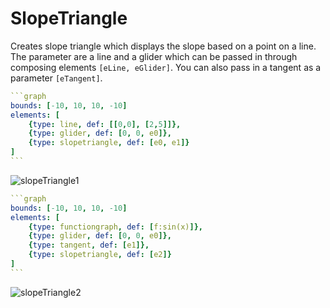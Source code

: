# SlopeTriangle

Creates slope triangle which displays the slope based on a point on a line. The parameter are a line and a glider which can be passed in through composing elements `[eLine, eGlider]`. You can also pass in a tangent as a parameter `[eTangent]`.

````yaml
```graph
bounds: [-10, 10, 10, -10]
elements: [
	{type: line, def: [[0,0], [2,5]]},
	{type: glider, def: [0, 0, e0]},
	{type: slopetriangle, def: [e0, e1]}
]
```
````

![slopeTriangle1](imgs/SlopeTriangle-graph-1.png)

````yaml
```graph
bounds: [-10, 10, 10, -10]
elements: [
	{type: functiongraph, def: [f:sin(x)]},
	{type: glider, def: [0, 0, e0]},
	{type: tangent, def: [e1]},
	{type: slopetriangle, def: [e2]}
]
```
````

![slopeTriangle2](imgs/SlopeTriangle-graph-2.png)

